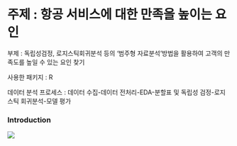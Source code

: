 # 주제 : 항공 서비스에 대한 만족을 높이는 요인

부제 : 독립성검정, 로지스틱회귀분석 등의 ‘범주형 자료분석’방법을 활용하여 고객의 만족도를 높일 수 있는 요인 찾기

사용한 패키지 : R

데이터 분석 프로세스 : 데이터 수집-데이터 전처리-EDA-분할표 및 독립성 검정-로지스틱 회귀분석-모델 평가
### Introduction
<img src="https://user-images.githubusercontent.com/76424262/217273596-fca28f39-0b6c-4bf3-9e8e-b1b28a7ccada.PNG">

